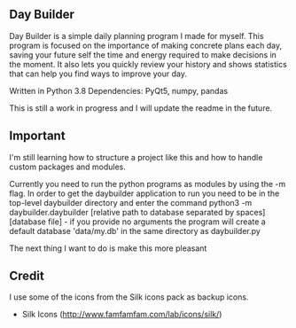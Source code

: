 Day Builder
-----------
Day Builder is a simple daily planning program I made for myself.
This program is focused on the importance of making concrete plans
each day, saving your future self the time and energy required to
make decisions in the moment.
It also lets you quickly review your history and shows statistics
that can help you find ways to improve your day.

Written in Python 3.8
Dependencies: PyQt5, numpy, pandas

This is still a work in progress and I will update the readme in the future.

Important
---------
I'm still learning how to structure a project like this and how to handle
custom packages and modules.

Currently you need to run the python programs as modules by using the -m flag.
In order to get the daybuilder application to run you need to be in the top-level daybuilder directory and enter the command
    python3 -m daybuilder.daybuilder [relative path to database separated by spaces] [database file]
    - if you provide no arguments the program will create a default database
      'data/my.db' in the same directory as daybuilder.py

The next thing I want to do is make this more pleasant

Credit
------
I use some of the icons from the Silk icons pack as backup icons.
  - Silk Icons (http://www.famfamfam.com/lab/icons/silk/)
